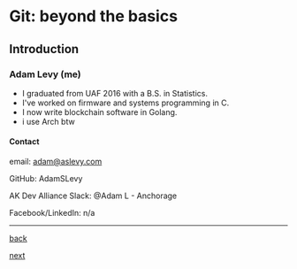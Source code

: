 # Git: beyond the basics

## Introduction

### Adam Levy (me)

- I graduated from UAF 2016 with a B.S. in Statistics.
- I've worked on firmware and systems programming in C.
- I now write blockchain software in Golang.
- i use Arch btw

#### Contact

email: adam@aslevy.com

GitHub: AdamSLevy

AK Dev Alliance Slack: @Adam L - Anchorage

Facebook/LinkedIn: n/a

---

[back](00.md)

[next](02.md)
